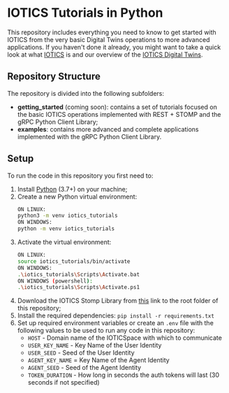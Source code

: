 # IOTICS Tutorials in Python

This repository includes everything you need to know to get started with IOTICS from the very basic Digital Twins operations to more advanced applications.
If you haven't done it already, you might want to take a quick look at what [IOTICS](https://docs.iotics.com/) is and our overview of the [IOTICS Digital Twins](https://docs.iotics.com/docs/digital-twins).

## Repository Structure

The repository is divided into the following subfolders:
- __getting_started__ (coming soon): contains a set of tutorials focused on the basic IOTICS operations implemented with REST + STOMP and the gRPC Python Client Library;
- __examples__: contains more advanced and complete applications implemented with the gRPC Python Client Library.

## Setup

To run the code in this repository you first need to:
1.  Install [Python](https://www.python.org/downloads/) (3.7+) on your machine;
2.  Create a new Python virtual environment:
    ```bash
    ON LINUX:
    python3 -m venv iotics_tutorials
    ON WINDOWS:
    python -m venv iotics_tutorials
    ```
3.  Activate the virtual environment:
    ```bash
    ON LINUX:
    source iotics_tutorials/bin/activate
    ON WINDOWS:
    .\iotics_tutorials\Scripts\Activate.bat
    ON WINDOWS (powershell):
    .\iotics_tutorials\Scripts\Activate.ps1
    ```
4.  Download the IOTICS Stomp Library from [this](https://github.com/Iotic-Labs/iotics-host-lib/blob/master/stomp-client/iotic.web.stomp-1.0.6.tar.gz) link to the root folder of this repository;
5.  Install the required dependencies: `pip install -r requirements.txt`
6.  Set up required environment variables or create an `.env` file with the following values to be used to run any code in this repository:
    -   `HOST` - Domain name of the IOTICSpace with which to communicate
    -   `USER_KEY_NAME` - Key Name of the User Identity
    -   `USER_SEED` - Seed of the User Identity
    -   `AGENT_KEY_NAME` = Key Name of the Agent Identity
    -   `AGENT_SEED` - Seed of the Agent Identity
    -   `TOKEN_DURATION` -  How long in seconds the auth tokens will last (30 seconds if not specified)
